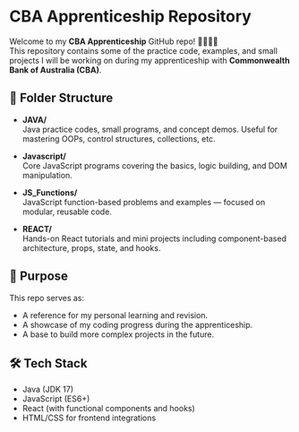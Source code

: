 
# CBA Apprenticeship Repository

Welcome to my **CBA Apprenticeship** GitHub repo! 👨‍💻👩‍💻  
This repository contains some of the practice code, examples, and small projects I will be working on during my apprenticeship with **Commonwealth Bank of Australia (CBA)**.

## 📁 Folder Structure

- **JAVA/**  
  Java practice codes, small programs, and concept demos. Useful for mastering OOPs, control structures, collections, etc.

- **Javascript/**  
  Core JavaScript programs covering the basics, logic building, and DOM manipulation.

- **JS_Functions/**  
  JavaScript function-based problems and examples — focused on modular, reusable code.

- **REACT/**  
  Hands-on React tutorials and mini projects including component-based architecture, props, state, and hooks.

## 📌 Purpose

This repo serves as:
- A reference for my personal learning and revision.
- A showcase of my coding progress during the apprenticeship.
- A base to build more complex projects in the future.

## 🛠️ Tech Stack

- Java (JDK 17)
- JavaScript (ES6+)
- React (with functional components and hooks)
- HTML/CSS for frontend integrations

